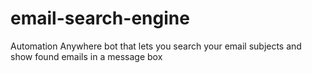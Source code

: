 # email-search-engine
Automation Anywhere bot that lets you search your email subjects and show found emails in a message box
